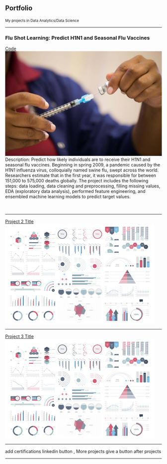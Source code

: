 ## Portfolio
<small> My projects in Data Analytics/Data Science </small>

---

### Flu Shot Learning: Predict H1N1 and Seasonal Flu Vaccines

[Code](https://github.com/gshreya5/colab/blob/main/Flu_shot_eda.ipynb)
<img src="images/p1.jpg?raw=true"/>
<br>
Description: Predict how likely individuals are to receive their H1N1 and seasonal flu vaccines. Beginning in spring 2009, a pandemic caused by the H1N1 influenza virus, colloquially named swine flu, swept across the world. Researchers estimate that in the first year, it was responsible for between 151,000 to 575,000 deaths globally. The project includes the following steps: data loading, data cleaning and preprocessing, filling missing values, EDA (exploratory data analysis), performed feature engineering, and ensembled machine learning models to predict target values.<br>
<br><br>

---
[Project 2 Title](/pdf/sample_presentation.pdf)
<img src="images/dummy_thumbnail.jpg?raw=true"/>

---
[Project 3 Title](http://example.com/)
<img src="images/dummy_thumbnail.jpg?raw=true"/>

---

add
  certifications linkedin button , More projects give a button after projects


---
